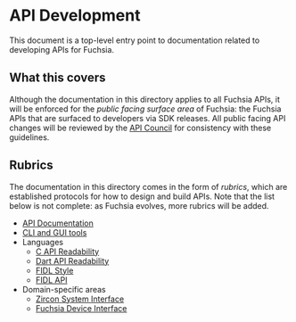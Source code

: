 # API Development

This document is a top-level entry point to documentation related to developing
APIs for Fuchsia.

## What this covers

Although the documentation in this directory applies to all Fuchsia APIs, it
will be enforced for the _public facing surface area_ of Fuchsia: the Fuchsia
APIs that are surfaced to developers via SDK releases.  All public facing API
changes will be reviewed by the [API Council](council.md) for consistency with
these guidelines.

## Rubrics

The documentation in this directory comes in the form of _rubrics_, which are
established protocols for how to design and build APIs.  Note that the list
below is not complete: as Fuchsia evolves, more rubrics will be added.

 * [API Documentation](documentation.md)
 * [CLI and GUI tools](tools.md)
 * Languages
   * [C API Readability](c.md)
   * [Dart API Readability](dart.md)
   * [FIDL Style][fidl-style]
   * [FIDL API][fidl-api]
 * Domain-specific areas
   * [Zircon System Interface](system.md)
   * [Fuchsia Device Interface](device_interfaces.md)

<!-- xrefs -->
[fidl-style]: /docs/development/languages/fidl/style.md
[fidl-api]: /docs/concepts/api/fidl.md

